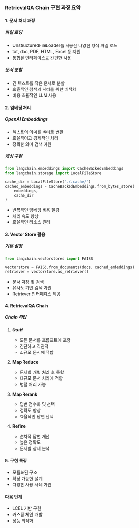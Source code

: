  ### RetrievalQA Chain 구현 과정 요약

#### 1. 문서 처리 과정
##### 파일 로딩
- UnstructuredFileLoader를 사용한 다양한 형식 파일 로드
- txt, doc, PDF, HTML, Excel 등 지원
- 통합된 인터페이스로 간편한 사용

##### 문서 분할
- 긴 텍스트를 작은 문서로 분할
- 효율적인 검색과 처리를 위한 최적화
- 비용 효율적인 LLM 사용

#### 2. 임베딩 처리
##### OpenAI Embeddings
- 텍스트의 의미를 벡터로 변환
- 효율적이고 경제적인 처리
- 정확한 의미 검색 지원

##### 캐싱 구현
```python
from langchain.embeddings import CacheBackedEmbeddings
from langchain.storage import LocalFileStore

cache_dir = LocalFileStore("./.cache/")
cached_embeddings = CacheBackedEmbeddings.from_bytes_store(
    embeddings,
    cache_dir
)
```
- 반복적인 임베딩 비용 절감
- 처리 속도 향상
- 효율적인 리소스 관리

#### 3. Vector Store 활용
##### 기본 설정
```python
from langchain.vectorstores import FAISS

vectorstore = FAISS.from_documents(docs, cached_embeddings)
retriever = vectorstore.as_retriever()
```
- 문서 저장 및 검색
- 유사도 기반 검색 지원
- Retriever 인터페이스 제공

#### 4. RetrievalQA Chain
##### Chain 타입
1. **Stuff**
   - 모든 문서를 프롬프트에 포함
   - 간단하고 직관적
   - 소규모 문서에 적합

2. **Map Reduce**
   - 문서별 개별 처리 후 통합
   - 대규모 문서 처리에 적합
   - 병렬 처리 가능

3. **Map Rerank**
   - 답변 점수화 및 선택
   - 정확도 향상
   - 효율적인 답변 선택

4. **Refine**
   - 순차적 답변 개선
   - 높은 정확도
   - 문서별 상세 분석

#### 5. 구현 특징
- 모듈화된 구조
- 확장 가능한 설계
- 다양한 사용 사례 지원

#### 다음 단계
- LCEL 기반 구현
- 커스텀 체인 개발
- 성능 최적화